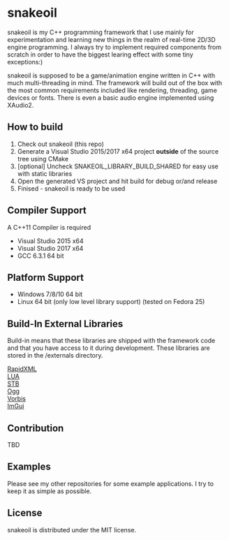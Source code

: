 # snakeoil
snakeoil is my C++ programming framework that I use mainly for experimentation and learning new things in the realm of real-time 2D/3D engine programming. I always try to implement required components from scratch in order to have the biggest learing effect with some tiny exceptions:)

snakeoil is supposed to be a game/animation engine written in C++ with much multi-threading in mind. The framework will build out of the box with the most common requirements included like rendering, threading, game devices or fonts. There is even a basic audio engine implemented using XAudio2.

## How to build

1. Check out snakeoil (this repo)
2. Generate a Visual Studio 2015/2017 x64 project **outside** of the source tree using CMake  
3. [optional] Uncheck SNAKEOIL_LIBRARY_BUILD_SHARED for easy use with static libraries  
4. Open the generated VS project and hit build for debug or/and release  
5. Finised - snakeoil is ready to be used

## Compiler Support

A C++11 Compiler is required

- Visual Studio 2015 x64
- Visual Studio 2017 x64
- GCC 6.3.1 64 bit

## Platform Support

- Windows 7/8/10 64 bit
- Linux 64 bit (only low level library support) (tested on Fedora 25)  

## Build-In External Libraries

Build-in means that these libraries are shipped with the framework code and that you have access to it during development. These libraries are stored in the /externals directory.

[RapidXML](http://rapidxml.sourceforge.net/)  
[LUA](https://www.lua.org/)  
[STB](https://github.com/nothings/stb)  
[Ogg](https://www.xiph.org/ogg/)  
[Vorbis](https://xiph.org/vorbis/)  
[ImGui](https://github.com/ocornut/imgui/)  

## Contribution

TBD

## Examples

Please see my other repositories for some example applications. I try to keep it as simple as possible.

## License

snakeoil is distributed under the MIT license.